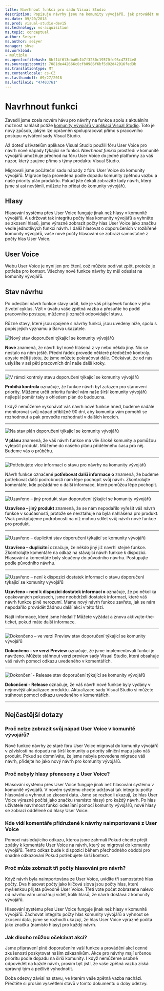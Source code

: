 ```yaml
---
title: Navrhnout funkci pro sadu Visual Studio
description: Popisuje návrhy jsou na komunity vývojářů, jak provádět návrh a použití návrhy společností Microsoft v rámci plánu sady Visual Studio
ms.date: 09/20/2018
ms.prod: visual-studio-dev15
ms.technology: vs-acquisition
ms.topic: conceptual
author: Seiyer
ms.author: seiyer
manager: shve
ms.workload:
- multiple
ms.openlocfilehash: 8bf14f613dba6b1b7f3230c19570fc93c47374e8
ms.sourcegitcommit: 7081de442666c0cfb0986f6bf5d02d42916fed3b
ms.translationtype: MT
ms.contentlocale: cs-CZ
ms.lasthandoff: 09/27/2018
ms.locfileid: "47403761"
---
```

# <a name="suggest-a-feature"></a>Navrhnout funkci

Zavedli jsme zcela novém hávu pro návrhy na funkce spolu s aktuálním možnost nahlásit potíže [komunity vývojářů v aplikaci Visual Studio](https://developercommunity.visualstudio.com). Toto je nový způsob, jakým lze oprávněn spolupracovat přímo s pracovního postupu vytváření sady Visual Studio.

Až doteď uživatelům aplikace Visual Studio použili fóru User Voice pro návrh nové nápady týkající se funkcí. *Navrhnout funkci* prostředí v komunitě vývojářů umožňuje přechod na fóru User Voice do jedné platformy za váš názor, který zaujme přímo s týmy produktu Visual Studio.  

Migrovali jsme počáteční sadu nápady z fóru User Voice do komunity vývojářů. Migrace byla provedena podle dopadu komunity zpětnou vazbu a naše priority plán produktu. Pokud jste čekali zobrazíte tady návrh, který jsme si asi nevšimli, můžete ho přidat do komunity vývojářů.

## <a name="votes"></a>Hlasy

Hlasování systému přes User Voice funguje jinak než hlasy v komunitě vývojářů. A udržovat tak integritu počty hlas komunity vývojářů a vyhněte se zkosení hlasů, jsme výrazně zobrazit počty hlas User Voice jako značku vedle jednotlivých funkcí návrh. I další hlasovat o doporučeních v rozšířené komunity vývojářů, vaše nové počty hlasování se zobrazí samostatně z počty hlas User Voice.  

## <a name="user-voice"></a>User Voice

Webu User Voice je nyní jen pro čtení, což můžete podívat zpět, protože je potřeba pro kontext. Všechny nové funkce návrhy by měl odeslat na komunity vývojářů.

## <a name="suggestion-status"></a>Stav návrhu

Po odeslání návrh funkce stavy určit, kde je váš příspěvek funkce v jeho životní cyklus. Vzít v úvahu vaše zpětná vazba a přesuňte ho podél pracovního postupu, můžeme ji označit odpovídající stavu.

Různé stavy, které jsou spojené s návrhy funkcí, jsou uvedeny níže, spolu s popis jejich významu a Barva ukazatele.

![Nový stav doporučení týkající se komunity vývojářů](../ide/media/SuggestStates/New.jpg)

**Nové** znamená, že návrh byl nově hlášená z vy nebo někdo jiný. Nic se nestalo na něm ještě. Přední řádek provede některé předběžné kontroly. abyste měli jistotu, že jsme můžete pokračovat dále. Očekávat, že od nás uslyšíte v asi pěti pracovních dní naše další kroky.
- - -

![V rámci kontroly stavu doporučení týkající se komunity vývojářů](../ide/media/SuggestStates/UnderReview.jpg)

**Probíhá kontrola** označuje, že funkce návrh byl zařazen pro stanovení priority. Můžeme určit prioritu funkcí vám naše širší komunity vývojářů nejlepší poměr taky s ohledem plán do budoucna.

I když nemůžeme vykonávat váš návrh nové funkce hned, budeme nadále monitorovat svůj nápad přibližně 90 dní, aby komunita vám pomohli se rozhodnout a pak proveďte rozhodnutí v dalších krocích.
- - -

![Na stav plán doporučení týkající se komunity vývojářů](../ide/media/SuggestStates/OnRoadmap.jpg)

**V plánu** znamená, že váš návrh funkce má vliv široké komunity a pomůžou vylepšit produkt. Můžeme do našeho plánu přiděleného času pro něj. Budeme vás o průběhu.
- - -

![Potřebujete více informací o stavu pro návrhy na komunity vývojářů](../ide/media/SuggestStates/NeedMoreInfo.jpg)

Návrh funkce označené **potřebovat další informace o** znamená, že budeme potřebovat další podrobnosti nám lépe pochopit svůj návrh. Zkontrolujte komentáře, kde požádáme o další informace, které pomůžou lépe pochopit.
- - -
![Uzavřeno – jiný produkt stav doporučení týkající se komunity vývojářů](../ide/media/SuggestStates/ClosedOtherProduct.jpg)

**Uzavřeno – jiný produkt** znamená, že se nám nepodařilo vyřešit váš návrh funkce v současnosti, protože se nevztahuje na byla nahlášena pro produkt. Však poskytujeme podrobnosti na níž mohou sdílet svůj návrh nové funkce pro produkt.
- - -
![Uzavřeno – duplicitní stav doporučení týkající se komunity vývojářů](../ide/media/SuggestStates/ClosedDuplicate.jpg)

**Uzavřeno – duplicitní** označuje, že někdo jiný již navrhl stejné funkce. Zkontrolujte komentáře na odkaz na stávající návrh funkce k dispozici. Hlasování a komentáře byly sloučeny do původního návrhu. Postupujte podle původního návrhu.
- - -
![Uzavřeno – není k dispozici dostatek informací o stavu doporučení týkající se komunity vývojářů](../ide/media/SuggestStates/ClosedNotEnoughInfo.jpg) 

**Uzavřeno – není k dispozici dostatek informací o** označuje, že po několika opakovaných pokusech, jsme neobdrželi dostatek informací, které váš návrh funkce plně nerozumí. Máme nový návrh funkce zavřete, jak se nám nepodařilo provádět žádnou další akci v této fázi.

Najít informace, které jsme hledali? Můžete vyžádat a znovu aktivujte-the-ticket, pokud máte další informace.
- - -

![Dokončeno – ve verzi Preview stav doporučení týkající se komunity vývojářů](../ide/media/SuggestStates/CompletedPreview.jpg)

**Dokončeno – ve verzi Preview** označuje, že jsme implementovali funkci je navrženo. Můžete stáhnout verzi preview sady Visual Studio, která obsahuje váš návrh pomocí odkazu uvedeného v komentářích.
- - -

![Dokončení - Release stav doporučení týkající se komunity vývojářů](../ide/media/SuggestStates/CompletedRelease.jpg)

**Dokončení - Release** označuje, že váš návrh nové funkce byly vydány v nejnovější aktualizace produktu. Aktualizace sady Visual Studio si můžete stáhnout pomocí odkazu uvedeného v komentářích. 
- - -

## <a name="faq"></a>Nejčastější dotazy

### <a name="why-cant-i-see-my-user-voice-idea-in-developer-community"></a>Proč nelze zobrazit svůj nápad User Voice v komunitě vývojářů?

Nové funkce návrhy ze staré fóru User Voice migroval do komunity vývojářů v závislosti na dopadu na širší komunity a priority silniční mapu jako náš produkt. Pokud se domníváte, že jsme nebyla provedena migrace váš návrh, přidejte ho jako nový návrh pro komunity vývojářů.

### <a name="why-have-the-votes-not-been-carried-over-from-user-voice"></a>Proč nebyly hlasy přeneseny z User Voice?

Hlasování systému přes User Voice funguje jinak než hlasování systému v komunitě vývojářů. V novém systému chcete udržovat tak integritu počty hlasování a vyhnout se zkosení data. Jsme se rozhodli ukazují, že hlas User Voice výrazně počítá jako značku (namísto hlasy) pro každý návrh. Po hlas uživatele navrhnout funkci odesílání pomocí komunity vývojářů, nové hlasy se zobrazí odděleně od hlasy User Voice.

### <a name="where-can-i-see-comments-associated-with-the-suggestions-imported-from-user-voice"></a>Kde vidí komentáře přidružené k návrhy naimportované z User Voice

Pomocí následujícího odkazu, kterou jsme zahrnuli Pokud chcete přejít zpátky k komentáře User Voice na návrh, který se migroval do komunity vývojářů. Tento odkaz bude k dispozici během přechodného období pro snadné odkazování Pokud potřebujete širší kontext.

### <a name="why-can-i-see-three-vote-counts-for-a-suggestion"></a>Proč může zobrazit tři počty hlasování pro návrh?

Když návrh byla naimportována ze User Voice, uvidíte tři samostatné hlas počty. Dva hlasovat počty jako klíčová slova jsou počty hlas, které myšlenkou přijata původně User Voice. Třetí vote počet zobrazena nalevo od návrhu vám umožňují vidět, kolik hlasů, že návrh dostává z komunity vývojářů.

Hlasování systému přes User Voice funguje jinak než hlasy v komunitě vývojářů. Zachovat integritu počty hlas komunity vývojářů a vyhnout se zkosení data, jsme se rozhodli ukazují, že hlas User Voice výrazně počítá jako značku (namísto hlasy) pro každý návrh.

### <a name="how-long-can-i-expect-actions-to-take"></a>Jak dlouho můžou očekávat akcí?

Jsme připravení plně doporučením vaší funkce a provádění akcí cenné zkušenosti poskytovat našim zákazníkům. Akce pro návrhy mají určenou prioritu podle dopadu na širší komunity. I když nemůžeme osobně odpovědět na každé návrh, prosím být jistí, že vaše zpětná vazba získá správný tým a pečlivě vyhodnotit.

Doba odezvy závisí na stavu, ve kterém vaše zpětná vazba nachází. Přečtěte si prosím vysvětlení stavů v tomto dokumentu o doby odezvy.
